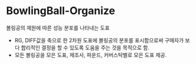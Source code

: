 # BowlingBall-Organize
볼링공의 제원에 따른 성능 분포를 나타내는 도표

- RG, DIFF값을 축으로 한 2차원 도표에 볼링공의 분포를 표시함으로써 구매자가 보다 합리적인 결정을 할 수 있도록 도움을 주는 것을 목적으로 함.
- 모든 볼링공을 모은 도표, 제조사, 파운드, 커버스탁별로 모은 도표 제공.
